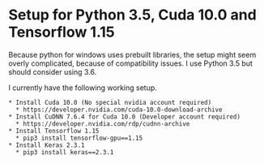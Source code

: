 # Setup for Python 3.5, Cuda 10.0 and Tensorflow 1.15


Because python for windows uses prebuilt libraries, the setup might seem overly complicated, because of compatibility issues.
I use Python 3.5 but should consider using 3.6.

I currently have the following working setup.

    * Install Cuda 10.0 (No special nvidia account required)
      * https://developer.nvidia.com/cuda-10.0-download-archive
    * Install CuDNN 7.6.4 for Cuda 10.0 (Developer account required)
      * https://developer.nvidia.com/rdp/cudnn-archive
    * Install Tensorflow 1.15
      * pip3 install tensorflow-gpu==1.15
    * Install Keras 2.3.1
      * pip3 install keras==2.3.1
    
